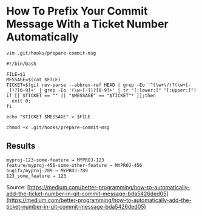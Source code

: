 # How To Prefix Your Commit Message With a Ticket Number Automatically

```shell
vim .git/hooks/prepare-commit-msg
```

```shell
#!/bin/bash

FILE=$1
MESSAGE=$(cat $FILE)
TICKET=$(git rev-parse --abbrev-ref HEAD | grep -Eo '^(\w+\/)?(\w+[-_])?[0-9]+' | grep -Eo '(\w+[-])?[0-9]+' | tr "[:lower:]" "[:upper:]")
if [[ $TICKET == "" || "$MESSAGE" == "$TICKET"* ]];then
  exit 0;
fi

echo "$TICKET $MESSAGE" > $FILE
```

```shell
chmod +x .git/hooks/prepare-commit-msg
```

## Results

```
myproj-123-some-feature → MYPROJ-123
feature/myproj-456-some-other-feature → MYPROJ-456
bugifx/myproj-789 → MYPROJ-789
123_some_feature → 123
```

Source: [https://medium.com/better-programming/how-to-automatically-add-the-ticket-number-in-git-commit-message-bda5426ded05](https://medium.com/better-programming/how-to-automatically-add-the-ticket-number-in-git-commit-message-bda5426ded05)

